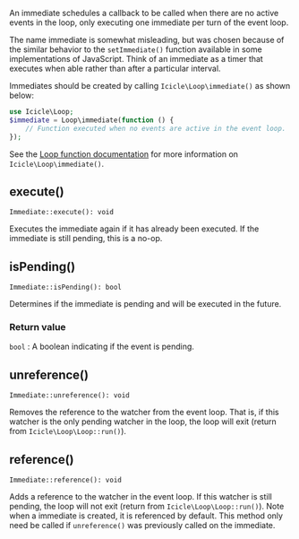 An immediate schedules a callback to be called when there are no active events in the loop, only executing one immediate per turn of the event loop.

The name immediate is somewhat misleading, but was chosen because of the similar behavior to the `setImmediate()` function available in some implementations of JavaScript. Think of an immediate as a timer that executes when able rather than after a particular interval.

Immediates should be created by calling `Icicle\Loop\immediate()` as shown below:

```php
use Icicle\Loop;
$immediate = Loop\immediate(function () {
    // Function executed when no events are active in the event loop.
});
```

See the [Loop function documentation](index.md#immediate) for more information on `Icicle\Loop\immediate()`.


## execute()

    Immediate::execute(): void

Executes the immediate again if it has already been executed. If the immediate is still pending, this is a no-op.


## isPending()

    Immediate::isPending(): bool

Determines if the immediate is pending and will be executed in the future.

### Return value
`bool`
:   A boolean indicating if the event is pending.


## unreference()

    Immediate::unreference(): void

Removes the reference to the watcher from the event loop. That is, if this watcher is the only pending watcher in the loop, the loop will exit (return from `Icicle\Loop\Loop::run()`).


## reference()

    Immediate::reference(): void

Adds a reference to the watcher in the event loop. If this watcher is still pending, the loop will not exit (return from `Icicle\Loop\Loop::run()`). Note when a immediate is created, it is referenced by default. This method only need be called if `unreference()` was previously called on the immediate.
